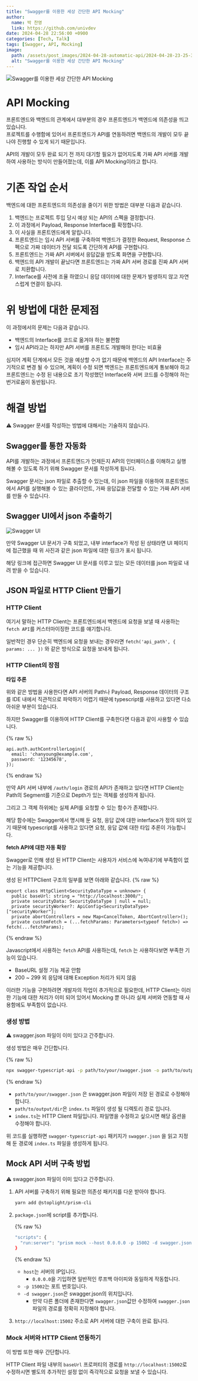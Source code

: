 ```yaml
---
title: "Swagger를 이용한 세상 간단한 API Mocking"
author:
  name: 박 찬영
  link: https://github.com/univdev
date: 2024-04-28 22:56:00 +0900
categories: [Tech, Talk]
tags: [Swagger, API, Mocking]
image:
  path: /assets/post_images/2024-04-28-automatic-api/2024-04-28-23-25-36.png
  alt: "Swagger를 이용한 세상 간단한 API Mocking"
---
```

![Swagger를 이용한 세상 간단한 API Mocking](/assets/post_images/2024-04-28-automatic-api/2024-04-28-23-25-36.png)

# API Mocking

프론트엔드와 백엔드의 관계에서 대부분의 경우 프론트엔드가 백엔드에 의존성을 띄고 있습니다.<br>
프로젝트를 수행함에 있어서 프론트엔드가 API를 연동하려면 백엔드의 개발이 모두 끝나야 진행할 수 있게 되기 때문입니다.

API의 개발이 모두 완료 되기 전 까지 대기할 필요가 없어지도록 가짜 API 서버를 개발하여 사용하는 방식이 만들어졌는데, 이를 API Mocking이라고 합니다.

# 기존 작업 순서

백엔드에 대한 프론트엔드의 의존성을 줄이기 위한 방법은 대부분 다음과 같습니다.

1. 백엔드는 프로젝트 투입 당시 예상 되는 API의 스펙을 결정합니다.
2. 이 과정에서 Payload, Response Interface를 확정합니다.
3. 이 사실을 프론트엔드에게 알립니다.
4. 프론트엔드는 임시 API 서버를 구축하여 백엔드가 결정한 Request, Response 스펙으로 가짜 데이터가 전달 되도록 간단하게 API를 구현합니다.
5. 프론트엔드는 가짜 API 서버에서 응답값을 받도록 화면을 구현합니다.
6. 백엔드의 API 개발이 끝났다면 프론트엔드는 가짜 API 서버 경로를 진짜 API 서버로 치환합니다.
7. Interface를 사전에 조율 하였으니 응답 데이터에 대한 문제가 발생하지 않고 자연스럽게 연결이 됩니다.

# 위 방법에 대한 문제점

이 과정에서의 문제는 다음과 같습니다.

- 백엔드의 Interface를 코드로 옮겨야 하는 불편함
- 임시 API라고는 하지만 API 서버를 프론트도 개발해야 한다는 비효율

심지어 계획 단계에서 모든 것을 예상할 수가 없기 때문에 백엔드의 API Interface는 주기적으로 변경 될 수 있으며, 계획이 수정 되면 백엔드는 프론트엔드에게 통보해야 하고 프론트엔드는 수정 된 내용으로 초기 작성했던 Interface와 서버 코드를 수정해야 하는 번거로움이 동반됩니다.

# 해결 방법

<aside>
⚠️ Swagger 문서를 작성하는 방법에 대해서는 기술하지 않습니다.

</aside>

## Swagger를 통한 자동화

API를 개발하는 과정에서 프론트엔드가 언제든지 API의 인터페이스를 이해하고 실행 해볼 수 있도록 하기 위해 Swagger 문서를 작성하게 됩니다.

Swagger 문서는 json 파일로 추출할 수 있는데, 이 json 파일을 이용하여 프론트엔드에서 API를 실행해볼 수 있는 클라이언트, 가짜 응답값을 전달할 수 있는 가짜 API 서버를 만들 수 있습니다.

## Swagger UI에서 json 추출하기

![Swagger UI](/assets/post_images/2024-04-28-automatic-api/2024-04-28-23-22-26.png)

만약 Swagger UI 문서가 구축 되었고, 내부 interface가 작성 된 상태라면 UI 페이지에 접근했을 때 위 사진과 같은 json 파일에 대한 링크가 표시 됩니다.

해당 링크에 접근하면 Swagger UI 문서를 이루고 있는 모든 데이터를 json 파일로 내려 받을 수 있습니다.

## JSON 파일로 HTTP Client 만들기

### HTTP Client

여기서 말하는 HTTP Client는 프론트엔드에서 백엔드에 요청을 보낼 때 사용하는 `fetch API`를 커스터마이징한 코드를 얘기합니다.

일반적인 경우 단순히 백엔드에 요청을 보내는 경우라면 `fetch('api_path', { params: ... })`  와 같은 방식으로 요청을 보내게 됩니다.

### HTTP Client의 장점

**타입 추론**

위와 같은 방법을 사용한다면 API 서버의 Path나 Payload, Response 데이터의 구조를 IDE 내에서 직관적으로 파악하기 어렵기 때문에 typescript를 사용하고 있다면 다소 아쉬운 부분이 있습니다.

하지만 Swagger를 이용하여 HTTP Client를 구축한다면 다음과 같이 사용할 수 있습니다.

{% raw %}
```tsx
api.auth.authControllerLogin({
  email: 'chanyoung@example.com',
  password: '12345678',
});
```
{% endraw %}

만약 API 서버 내부에 `/auth/login` 경로의 API가 존재하고 있다면 HTTP Client는 Path의 Segment를 기준으로 Depth가 있는 객체를 생성하게 됩니다.

그리고 그 객체 하위에는 실제 API를 요청할 수 있는 함수가 존재합니다.

해당 함수에는 Swagger에서 명시해 둔 요청, 응답 값에 대한 interface가 정의 되어 있기 때문에 typescript를 사용하고 있다면 요청, 응답 값에 대한 타입 추론이 가능합니다.

**fetch API에 대한 자동 확장**

Swagger로 인해 생성 된 HTTP Client는 사용자가 서비스에 녹여내기에 부족함이 없는 기능을 제공합니다.

생성 된 HTTPClient 구조의 일부를 보면 아래와 같습니다.
{% raw %}
```tsx
export class HttpClient<SecurityDataType = unknown> {
  public baseUrl: string = "http://localhost:3000/";
  private securityData: SecurityDataType | null = null;
  private securityWorker?: ApiConfig<SecurityDataType>["securityWorker"];
  private abortControllers = new Map<CancelToken, AbortController>();
  private customFetch = (...fetchParams: Parameters<typeof fetch>) => fetch(...fetchParams);
```
{% endraw %}

Javascript에서 사용하는 `fetch` API를 사용하는데, `fetch` 는 사용하다보면 부족한 기능이 있습니다.

- BaseURL 설정 기능 제공 안함
- 200 ~ 299 외 응답에 대해 Exception 처리가 되지 않음

이러한 기능을 구현하려면 개발자의 작업이 추가적으로 필요한데, HTTP Client는 이러한 기능에 대한 처리가 이미 되어 있어서 Mocking 뿐 아니라 실제 서버와 연동할 때 사용함에도 부족함이 없습니다.


### 생성 방법

<aside>
⚠️ swagger.json 파일이 이미 있다고 간주합니다.

</aside>

생성 방법은 매우 간단합니다.

{% raw %}
```bash
npx swagger-typescript-api -p path/to/your/swagger.json -o path/to/output/dir --name index.ts
```
{% endraw %}

- `path/to/your/swagger.json` 은 swagger.json 파일이 저장 된 경로로 수정해야 합니다.
- `path/to/output/dir`은 `index.ts` 파일이 생성 될 디렉토리 경로 입니다.
- `index.ts`는 HTTP Client 파일입니다. 파일명을 수정하고 싶으시면 해당 옵션을 수정해야 합니다.

위 코드를 실행하면 `swagger-typescript-api` 패키지가 `swagger.json` 을 읽고 지정해 둔 경로에 `index.ts` 파일을 생성하게 됩니다.

## Mock API 서버 구축 방법

<aside>
⚠️ swagger.json 파일이 이미 있다고 간주합니다.

</aside>

1. API 서버를 구축하기 위해 필요한 의존성 패키지를 다운 받아야 합니다.

    ```bash
    yarn add @stoplight/prism-cli
    ```

2. `package.json`에 script를 추가합니다.

    {% raw %}
    ```bash
    "scripts": {
      "run:server": "prism mock --host 0.0.0.0 -p 15002 -d swagger.json"
    }
    ```
    {% endraw %}

    - `host`는 서버의 IP입니다.
        - `0.0.0.0`을 기입하면 일반적인 루프백 아이피와 동일하게 작동합니다.
    - `-p 15002`는 포트 번호입니다.
    - `-d swagger.json`은 swagger.json의 위치입니다.
        - 만약 다른 폴더에 존재한다면 `swagger.json`값만 수정하여 `swagger.json` 파일의 경로를 정확히 지정해야 합니다.
3. `http://localhost:15002` 주소로 API 서버에 대한 구축이 완료 됩니다.

### Mock 서버와 HTTP Client 연동하기

이 방법 또한 매우 간단합니다.

HTTP Client 파일 내부의 `baseUrl` 프로퍼티의 경로를 `http://localhost:15002`로 수정하시면 별도의 추가적인 설정 없이 즉각적으로 요청을 보낼 수 있습니다.
